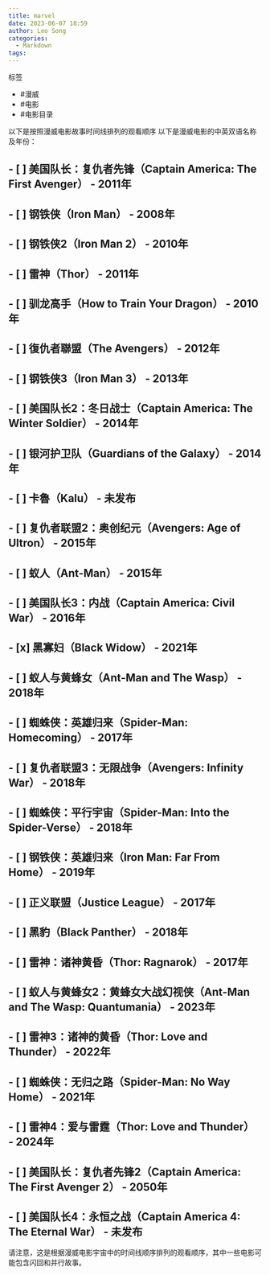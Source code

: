 ```yaml
---
title: marvel
date: 2023-06-07 18:59
author: Leo Song
categories:
  - Markdown
tags:
---
```


标签

- #漫威
- #电影
- #电影目录

以下是按照漫威电影故事时间线排列的观看顺序
以下是漫威电影的中英双语名称及年份：

## - [ ] 美国队长：复仇者先锋（Captain America: The First Avenger） - 2011年
## - [ ] 钢铁侠（Iron Man） - 2008年
## - [ ] 钢铁侠2（Iron Man 2） - 2010年
## - [ ] 雷神（Thor） - 2011年
## - [ ] 驯龙高手（How to Train Your Dragon） - 2010年
## - [ ] 復仇者聯盟（The Avengers） - 2012年
## - [ ] 钢铁侠3（Iron Man 3） - 2013年
## - [ ] 美国队长2：冬日战士（Captain America: The Winter Soldier） - 2014年
## - [ ] 银河护卫队（Guardians of the Galaxy） - 2014年
## - [ ] 卡魯（Kalu） - 未发布
## - [ ] 复仇者联盟2：奥创纪元（Avengers: Age of Ultron） - 2015年
## - [ ] 蚁人（Ant-Man） - 2015年
## - [ ] 美国队长3：内战（Captain America: Civil War） - 2016年
## - [x] 黑寡妇（Black Widow） - 2021年
## - [ ] 蚁人与黄蜂女（Ant-Man and The Wasp） - 2018年
## - [ ] 蜘蛛侠：英雄归来（Spider-Man: Homecoming） - 2017年
## - [ ] 复仇者联盟3：无限战争（Avengers: Infinity War） - 2018年
## - [ ] 蜘蛛侠：平行宇宙（Spider-Man: Into the Spider-Verse） - 2018年
## - [ ] 钢铁侠：英雄归来（Iron Man: Far From Home） - 2019年
## - [ ] 正义联盟（Justice League） - 2017年
## - [ ] 黑豹（Black Panther） - 2018年
## - [ ] 雷神：诸神黄昏（Thor: Ragnarok） - 2017年
## - [ ] 蚁人与黄蜂女2：黄蜂女大战幻视侠（Ant-Man and The Wasp: Quantumania） - 2023年
## - [ ] 雷神3：诸神的黄昏（Thor: Love and Thunder） - 2022年
## - [ ] 蜘蛛侠：无归之路（Spider-Man: No Way Home） - 2021年
## - [ ] 雷神4：爱与雷霆（Thor: Love and Thunder） - 2024年
## - [ ] 美国队长：复仇者先锋2（Captain America: The First Avenger 2） - 2050年
## - [ ] 美国队长4：永恒之战（Captain America 4: The Eternal War） - 未发布

请注意，这是根据漫威电影宇宙中的时间线顺序排列的观看顺序，其中一些电影可能包含闪回和并行故事。